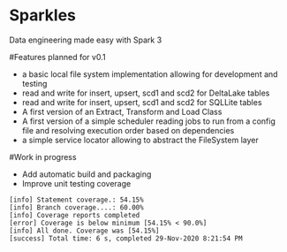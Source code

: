 # Sparkles
Data engineering made easy with Spark 3

#Features planned for v0.1

- a basic local file system implementation allowing for development and testing
- read and write for insert, upsert, scd1 and scd2 for DeltaLake tables
- read and write for insert, upsert, scd1 and scd2 for SQLLite tables
- A first version of an Extract, Transform and Load Class
- A first version of a simple scheduler reading jobs to run from a config file and resolving execution order
based on dependencies
- a simple service locator allowing to abstract the FileSystem layer

#Work in progress

- Add automatic build and packaging
- Improve unit testing coverage

```commandline
[info] Statement coverage.: 54.15%
[info] Branch coverage....: 60.00%
[info] Coverage reports completed
[error] Coverage is below minimum [54.15% < 90.0%]
[info] All done. Coverage was [54.15%]
[success] Total time: 6 s, completed 29-Nov-2020 8:21:54 PM
```
